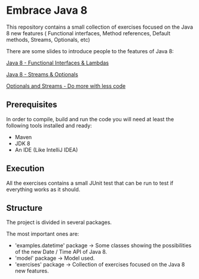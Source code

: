 # Embrace Java 8

This repository contains a small collection of exercises focused on the Java 8 new features (
Functional interfaces, Method references, Default methods, Streams, Optionals, etc)

There are some slides to introduce people to the features of Java 8:

[Java 8 - Functional Interfaces & Lambdas](https://docs.google.com/presentation/d/1W4TFt-xwtSKQSKNrzYXjRAqIMrob6RCHcGSYOzZ7CIc/edit?usp=sharing)

[Java 8 - Streams & Optionals](https://docs.google.com/presentation/d/18vxVx5rTDW3gZACBHzKd-vFSy2T3iusMFcpAUgNBHHw/edit?usp=sharing)

[Optionals and Streams - Do more with less code](http://www.javi.yt/slides/optionals_and_streams/#/)

## Prerequisites

In order to compile, build and run the code you will need at least the
following tools installed and ready:

* Maven
* JDK 8
* An IDE (Like IntelliJ IDEA)

## Execution

All the exercises contains a small JUnit test that can be run to test if everything works as it should.

## Structure

The project is divided in several packages.

The most important ones are:
* 'examples.datetime' package -> Some classes showing the possibilities of the new Date / Time API of Java 8.
* 'model' package -> Model used.
* 'exercises' package -> Collection of exercises focused on the Java 8 new features.